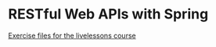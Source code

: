 RESTful Web APIs with Spring
=
[Exercise files for the livelessons course](https://www.safaribooksonline.com/library/view/restful-web-apis/9780133890204/)
